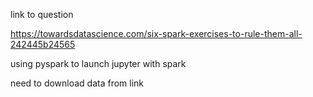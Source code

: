 link to question

https://towardsdatascience.com/six-spark-exercises-to-rule-them-all-242445b24565

using pyspark to launch jupyter with spark

need to download data from link
